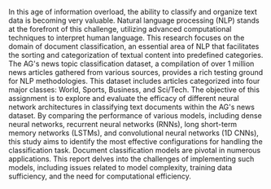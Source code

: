 In this age of information overload, the ability to classify and organize text data is becoming very valuable. Natural language processing (NLP) stands at the forefront of this challenge, utilizing advanced computational techniques to interpret human language. This research focuses on the domain of document classification, an essential area of NLP that facilitates the sorting and categorization of textual content into predefined categories.
The AG's news topic classification dataset, a compilation of over 1 million news articles gathered from various sources, provides a rich testing ground for NLP methodologies. This dataset includes articles categorized into four major classes: World, Sports, Business, and Sci/Tech.
The objective of this assignment is to explore and evaluate the efficacy of different neural network architectures in classifying text documents within the AG's news dataset. By comparing the performance of various models, including dense neural networks, recurrent neural networks (RNNs), long short-term memory networks (LSTMs), and convolutional neural networks (1D CNNs), this study aims to identify the most effective configurations for handling the classification task.
Document classification models are pivotal in numerous applications. This report delves into the challenges of implementing such models, including issues related to model complexity, training data sufficiency, and the need for computational efficiency.
